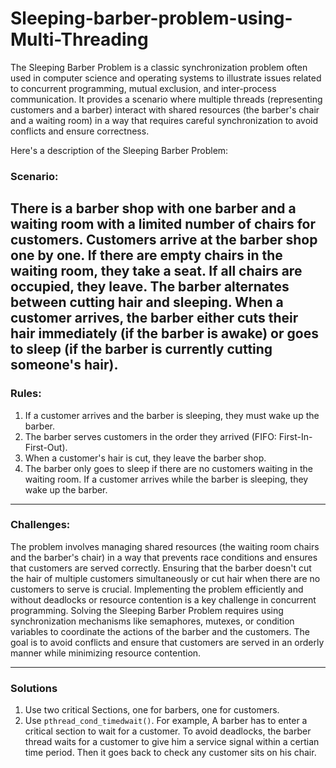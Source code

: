 # Sleeping-barber-problem-using-Multi-Threading

The Sleeping Barber Problem is a classic synchronization problem often used in computer science and operating systems to illustrate issues related to concurrent programming, mutual exclusion, and inter-process communication. It provides a scenario where multiple threads (representing customers and a barber) interact with shared resources (the barber's chair and a waiting room) in a way that requires careful synchronization to avoid conflicts and ensure correctness.

Here's a description of the Sleeping Barber Problem:

### Scenario:

There is a barber shop with one barber and a waiting room with a limited number of chairs for customers.
Customers arrive at the barber shop one by one. If there are empty chairs in the waiting room, they take a seat. If all chairs are occupied, they leave.
The barber alternates between cutting hair and sleeping. When a customer arrives, the barber either cuts their hair immediately (if the barber is awake) or goes to sleep (if the barber is currently cutting someone's hair).
-------------

### Rules:

1. If a customer arrives and the barber is sleeping, they must wake up the barber.
2. The barber serves customers in the order they arrived (FIFO: First-In-First-Out).
3. When a customer's hair is cut, they leave the barber shop.
4. The barber only goes to sleep if there are no customers waiting in the waiting room. If a customer arrives while the barber is sleeping, they wake up the barber.

-------------

### Challenges:

The problem involves managing shared resources (the waiting room chairs and the barber's chair) in a way that prevents race conditions and ensures that customers are served correctly.
Ensuring that the barber doesn't cut the hair of multiple customers simultaneously or cut hair when there are no customers to serve is crucial.
Implementing the problem efficiently and without deadlocks or resource contention is a key challenge in concurrent programming.
Solving the Sleeping Barber Problem requires using synchronization mechanisms like semaphores, mutexes, or condition variables to coordinate the actions of the barber and the customers. The goal is to avoid conflicts and ensure that customers are served in an orderly manner while minimizing resource contention.

-------------

### Solutions

1. Use two critical Sections, one for barbers, one for customers.
2. Use ```pthread_cond_timedwait()```. For example, A barber has to enter a critical section to wait for a customer. To avoid deadlocks, the barber thread waits for a customer to give him a service signal within a certian time period. Then it goes back to check any customer sits on his chair.
